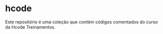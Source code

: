 # hcode
 Este repositório é uma coleção que contém códigos comentados do curso da Hcode Treinamentos.
